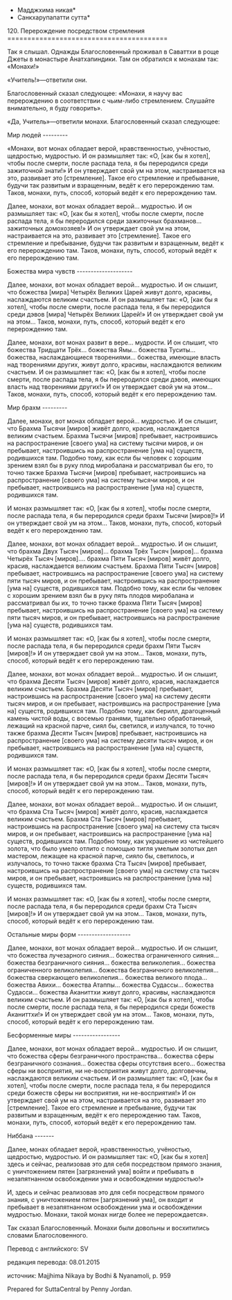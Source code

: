 * Мадджхима никая*
* Санкхарупапатти сутта*

120\. Перерождение посредством стремления
\=\=\=\=\=\=\=\=\=\=\=\=\=\=\=\=\=\=\=\=\=\=\=\=\=\=\=\=\=\=\=\=\=\=\=\=\=\=\=\=

Так я слышал\. Однажды Благословенный проживал в Саваттхи в роще Джеты в монастыре Анатхапиндики\. Там он обратился к монахам так: «Монахи\!»

«Учитель\!»—ответили они\.

Благословенный сказал следующее: «Монахи, я научу вас перерождению в соответствии с чьим\-либо стремлением\. Слушайте внимательно, я буду говорить»\.

«Да, Учитель»—ответили монахи\. Благословенный сказал следующее:

Мир людей
\-\-\-\-\-\-\-\-\-

«Монахи, вот монах обладает верой, нравственностью, учёностью, щедростью, мудростью\. И он размышляет так: «О, \[как бы я хотел\], чтобы после смерти, после распада тела, я бы переродился среди зажиточной знати\!» И он утверждает свой ум на этом, настраивается на это, развивает это \[стремление\]\. Такое его стремление и пребывание, будучи так развитым и взращенным, ведёт к его перерождению там\. Таков, монахи, путь, способ, который ведёт к его перерождению там\.

Далее, монахи, вот монах обладает верой… мудростью\. И он размышляет так: «О, \[как бы я хотел\], чтобы после смерти, после распада тела, я бы переродился среди зажиточных брахманов… зажиточных домохозяев\!» И он утверждает свой ум на этом, настраивается на это, развивает это \[стремление\]\. Такое его стремление и пребывание, будучи так развитым и взращенным, ведёт к его перерождению там\. Таков, монахи, путь, способ, который ведёт к его перерождению там\.

Божества мира чувств
\-\-\-\-\-\-\-\-\-\-\-\-\-\-\-\-\-\-\-\-

Далее, монахи, вот монах обладает верой… мудростью\. И он слышит, что божества \[мира\] Четырёх Великих Царей живут долго, красивы, наслаждаются великим счастьем\. И он размышляет так: «О, \[как бы я хотел\], чтобы после смерти, после распада тела, я бы переродился среди дэвов \[мира\] Четырёх Великих Царей\!» И он утверждает свой ум на этом… Таков, монахи, путь, способ, который ведёт к его перерождению там\.

Далее, монахи, вот монах развит в вере… мудрости\. И он слышит, что божества Тридцати Трёх… божества Ямы… божества Туситы… божества, наслаждающиеся творениями… божества, имеющие власть над творениями других, живут долго, красивы, наслаждаются великим счастьем\. И он размышляет так: «О, \[как бы я хотел\], чтобы после смерти, после распада тела, я бы переродился среди дэвов, имеющих власть над творениями других\!» И он утверждает свой ум на этом… Таков, монахи, путь, способ, который ведёт к его перерождению там\.

Мир брахм
\-\-\-\-\-\-\-\-\-

Далее, монахи, вот монах обладает верой… мудростью\. И он слышит, что Брахма Тысячи \[миров\] живёт долго, красив, наслаждается великим счастьем\. Брахма Тысячи \[миров\] пребывает, настроившись на распространение \[своего ума\] на систему тысячи миров, и он пребывает, настроившись на распространение \[ума на\] существ, родившихся там\. Подобно тому, как если бы человек с хорошим зрением взял бы в руку плод миробалана и рассматривал бы его, то точно также Брахма Тысячи \[миров\] пребывает, настроившись на распространение \[своего ума\] на систему тысячи миров, и он пребывает, настроившись на распространение \[ума на\] существ, родившихся там\.

И монах размышляет так: «О, \[как бы я хотел\], чтобы после смерти, после распада тела, я бы переродился среди брахм Тысячи \[миров\]\!» И он утверждает свой ум на этом… Таков, монахи, путь, способ, который ведёт к его перерождению там\.

Далее, монахи, вот монах обладает верой… мудростью\. И он слышит, что брахма Двух Тысяч \[миров\]… брахма Трёх Тысяч \[миров\]… брахма Четырёх Тысяч \[миров\]…\. брахма Пяти Тысяч \[миров\] живёт долго, красив, наслаждается великим счастьем\. Брахма Пяти Тысяч \[миров\] пребывает, настроившись на распространение \[своего ума\] на систему пяти тысяч миров, и он пребывает, настроившись на распространение \[ума на\] существ, родившихся там\. Подобно тому, как если бы человек с хорошим зрением взял бы в руку пять плодов миробалана и рассматривал бы их, то точно также брахма Пяти Тысяч \[миров\] пребывает, настроившись на распространение \[своего ума\] на систему пяти тысяч миров, и он пребывает, настроившись на распространение \[ума на\] существ, родившихся там\.

И монах размышляет так: «О, \[как бы я хотел\], чтобы после смерти, после распада тела, я бы переродился среди брахм Пяти Тысяч \[миров\]\!» И он утверждает свой ум на этом… Таков, монахи, путь, способ, который ведёт к его перерождению там\.

Далее, монахи, вот монах обладает верой… мудростью\. И он слышит, что брахма Десяти Тысяч \[миров\] живёт долго, красив, наслаждается великим счастьем\. Брахма Десяти Тысяч \[миров\] пребывает, настроившись на распространение \[своего ума\] на систему десяти тысяч миров, и он пребывает, настроившись на распространение \[ума на\] существ, родившихся там\. Подобно тому, как берилл, драгоценный камень чистой воды, с восемью гранями, тщательно обработанный, лежащий на красной парче, сиял бы, светился, и излучался, то точно также брахма Десяти Тысяч \[миров\] пребывает, настроившись на распространение \[своего ума\] на систему десяти тысяч миров, и он пребывает, настроившись на распространение \[ума на\] существ, родившихся там\.

И монах размышляет так: «О, \[как бы я хотел\], чтобы после смерти, после распада тела, я бы переродился среди брахм Десяти Тысяч \[миров\]\!» И он утверждает свой ум на этом… Таков, монахи, путь, способ, который ведёт к его перерождению там\.

Далее, монахи, вот монах обладает верой… мудростью\. И он слышит, что брахма Ста Тысяч \[миров\] живёт долго, красив, наслаждается великим счастьем\. Брахма Ста Тысяч \[миров\] пребывает, настроившись на распространение \[своего ума\] на систему ста тысяч миров, и он пребывает, настроившись на распространение \[ума на\] существ, родившихся там\. Подобно тому, как украшение из чистейшего золота, что было умело отлито с помощью тигля умелым золотых дел мастером, лежащее на красной парче, сияло бы, светилось, и излучалось, то точно также брахма Ста Тысяч \[миров\] пребывает, настроившись на распространение \[своего ума\] на систему ста тысяч миров, и он пребывает, настроившись на распространение \[ума на\] существ, родившихся там\.

И монах размышляет так: «О, \[как бы я хотел\], чтобы после смерти, после распада тела, я бы переродился среди брахм Ста Тысяч \[миров\]\!» И он утверждает свой ум на этом… Таков, монахи, путь, способ, который ведёт к его перерождению там\.

Остальные миры форм
\-\-\-\-\-\-\-\-\-\-\-\-\-\-\-\-\-\-\-

Далее, монахи, вот монах обладает верой… мудростью\. И он слышит, что божества лучезарного сияния… божества ограниченного сияния… божества безграничного сияния… божества великолепия… божества ограниченного великолепия… божества безграничного великолепия… божества сверкающего великолепия… божества великого плода… божества Авихи… божества Атаппы… божества Судассы… божества Судасси… божества Аканиттхи живут долго, красивы, наслаждаются великим счастьем\. И он размышляет так: «О, \[как бы я хотел\], чтобы после смерти, после распада тела, я бы переродился среди божеств Аканиттхи\!» И он утверждает свой ум на этом… Таков, монахи, путь, способ, который ведёт к его перерождению там\.

Бесформенные миры
\-\-\-\-\-\-\-\-\-\-\-\-\-\-\-\-\-

Далее, монахи, вот монах обладает верой… мудростью\. И он слышит, что божества сферы безграничного пространства… божества сферы безграничного сознания… божества сферы отсутствия всего… божества сферы ни восприятия, ни не\-восприятия живут долго, долговечны, наслаждаются великим счастьем\. И он размышляет так: «О, \[как бы я хотел\], чтобы после смерти, после распада тела, я бы переродился среди божеств сферы ни восприятия, ни не\-восприятия\!» И он утверждает свой ум на этом, настраивается на это, развивает это \[стремление\]\. Такое его стремление и пребывание, будучи так развитым и взращенным, ведёт к его перерождению там\. Таков, монахи, путь, способ, который ведёт к его перерождению там\.

Ниббана
\-\-\-\-\-\-\-

Далее, монах обладает верой, нравственностью, учёностью, щедростью, мудростью\. И он размышляет так: «О, \[как бы я хотел\] здесь и сейчас, реализовав это для себя посредством прямого знания, с уничтожением пятен \[загрязнений ума\] войти и пребывать в незапятнанном освобождении ума и освобождении мудростью\!»

И, здесь и сейчас реализовав это для себя посредством прямого знания, с уничтожением пятен \[загрязнений ума\], он входит и пребывает в незапятнанном освобождении ума и освобождении мудростью\. Монахи, такой монах нигде более не перерождается»\.

Так сказал Благословенный\. Монахи были довольны и восхитились словами Благословенного\.

Перевод с английского: SV

редакция перевода: 08\.01\.2015

источник: Majjhima Nikaya by Bodhi & Nyanamoli, p\. 959

Prepared for SuttaCentral by Penny Jordan\.